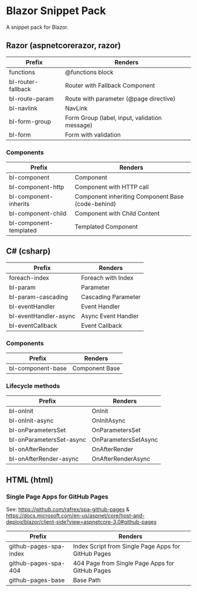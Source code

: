 # Blazor Snippet Pack

A snippet pack for Blazor.


## Razor (aspnetcorerazor, razor)

| Prefix             | Renders                                        |
|--------------------|------------------------------------------------|
| functions          | @functions block                               |
| bl-router-fallback | Router with Fallback Component                 |
| bl-route-param     | Route with parameter (@page directive) |
| bl-navlink         | NavLink                                        |
| bl-form-group      | Form Group (label, input, validation message)  |
| bl-form            | Form with validation                           |

### Components

| Prefix                 | Renders                                                        |
|------------------------|----------------------------------------------------------------|
| bl-component           | Component                                                      |
| bl-component-http      | Component with HTTP call                                       |
| bl-component-inherits  | Component inheriting Component Base (code-behind)              |
| bl-component-child     | Component with Child Content                                   |
| bl-component-templated | Templated Component                                            |


## C# (csharp)

| Prefix                | Renders             |
|-----------------------|---------------------|
| foreach-index         | Foreach with Index  |
| bl-param              | Parameter           |
| bl-param-cascading    | Cascading Parameter |
| bl-eventHandler       | Event Handler       |
| bl-eventHandler-async | Async Event Handler |
| bl-eventCallback      | Event Callback      |

### Components

| Prefix            | Renders        |
|-------------------|----------------|
| bl-component-base | Component Base |

### Lifecycle methods

| Prefix                   | Renders              |
|--------------------------|----------------------|
| bl-onInit                | OnInit               |
| bl-onInit-async          | OnInitAsync          |
| bl-onParametersSet       | OnParametersSet      |
| bl-onParametersSet-async | OnParametersSetAsync |
| bl-onAfterRender         | OnAfterRender        |
| bl-onAfterRender-async   | OnAfterRenderAsync   |


## HTML (html)

### Single Page Apps for GitHub Pages

See: https://github.com/rafrex/spa-github-pages & https://docs.microsoft.com/en-us/aspnet/core/host-and-deploy/blazor/client-side?view=aspnetcore-3.0#github-pages

| Prefix                 | Renders                                               |
|------------------------|-------------------------------------------------------|
| github-pages-spa-index | Index Script from Single Page Apps for GitHub Pages   |
| github-pages-spa-404   | 404 Page from Single Page Apps for GitHub Pages       |
| github-pages-base      | Base Path                                             |